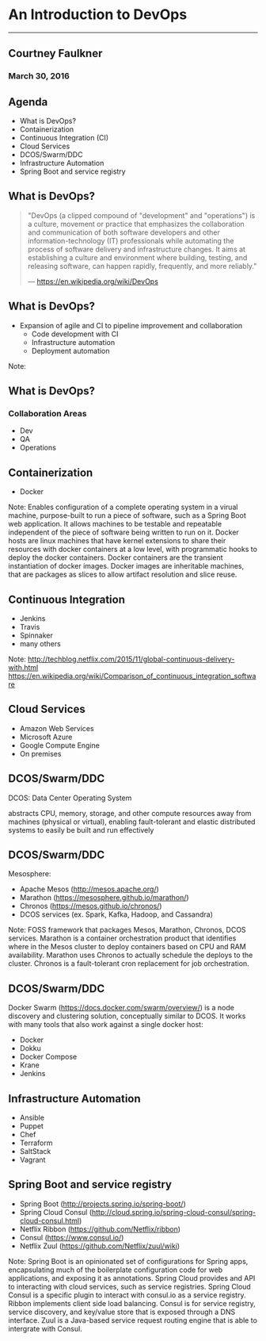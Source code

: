 # An Introduction to DevOps
---
## Courtney Faulkner
### March 30, 2016



## Agenda
- What is DevOps?
- Containerization
- Continuous Integration (CI)
- Cloud Services
- DCOS/Swarm/DDC
- Infrastructure Automation
- Spring Boot and service registry



## What is DevOps?
> "DevOps (a clipped compound of "development" and "operations") is a culture, movement or practice that emphasizes the collaboration and communication of both software developers and other information-technology (IT) professionals while automating the process of software delivery and infrastructure changes. It aims at establishing a culture and environment where building, testing, and releasing software, can happen rapidly, frequently, and more reliably."
>
> &mdash; https://en.wikipedia.org/wiki/DevOps


## What is DevOps?
- Expansion of agile and CI to pipeline improvement and collaboration
    - Code development with CI
    - Infrastructure automation
    - Deployment automation

Note:


## What is DevOps?
### Collaboration Areas
- Dev
- QA
- Operations



## Containerization
- Docker

Note:
Enables configuration of a complete operating system in a virual machine, purpose-built to run a piece of software, such as a Spring Boot web application. It allows machines to be testable and repeatable independent of the piece of software being written to run on it. Docker hosts are linux machines that have kernel extensions to share their resources with docker containers at a low level, with programmatic hooks to deploy the docker containers. Docker containers are the transient instantiation of docker images. Docker images are inheritable machines, that are packages as slices to allow artifact resolution and slice reuse.



## Continuous Integration
- Jenkins
- Travis
- Spinnaker
- many others

Note:
http://techblog.netflix.com/2015/11/global-continuous-delivery-with.html
https://en.wikipedia.org/wiki/Comparison_of_continuous_integration_software



## Cloud Services
- Amazon Web Services
- Microsoft Azure
- Google Compute Engine
- On premises



## DCOS/Swarm/DDC
DCOS: Data Center Operating System

abstracts CPU, memory, storage, and other compute resources away from machines (physical or virtual), enabling fault-tolerant and elastic distributed systems to easily be built and run effectively


## DCOS/Swarm/DDC
Mesosphere:
- Apache Mesos (http://mesos.apache.org/)
- Marathon (https://mesosphere.github.io/marathon/)
- Chronos (https://mesos.github.io/chronos/)
- DCOS services (ex. Spark, Kafka, Hadoop, and Cassandra)

Note:
FOSS framework that packages Mesos, Marathon, Chronos, DCOS services. Marathon is a container orchestration product that identifies where in the Mesos cluster to deploy containers based on CPU and RAM availability. Marathon uses Chronos to actually schedule the deploys to the cluster. Chronos is a fault-tolerant cron replacement for job orchestration.


## DCOS/Swarm/DDC
Docker Swarm (https://docs.docker.com/swarm/overview/) is a node discovery and clustering solution, conceptually similar to DCOS. It works with many tools that also work against a single docker host:
- Docker
- Dokku
- Docker Compose
- Krane
- Jenkins



## Infrastructure Automation
- Ansible
- Puppet
- Chef
- Terraform
- SaltStack
- Vagrant



## Spring Boot and service registry
- Spring Boot (http://projects.spring.io/spring-boot/)
- Spring Cloud Consul (http://cloud.spring.io/spring-cloud-consul/spring-cloud-consul.html)
- Netflix Ribbon (https://github.com/Netflix/ribbon)
- Consul (https://www.consul.io/)
- Netflix Zuul (https://github.com/Netflix/zuul/wiki)

Note:
Spring Boot is an opinionated set of configurations for Spring apps, encapsulating much of the boilerplate configuration code for web applications, and exposing it as annotations. Spring Cloud provides and API to interacting with cloud services, such as service registries. Spring Cloud Consul is a specific plugin to interact with consul.io as a service registry. Ribbon implements client side load balancing. Consul is for service registry, service discovery, and key/value store that is exposed through a DNS interface. Zuul is a Java-based service request routing engine that is able to intergrate with Consul.
